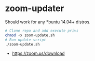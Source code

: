 # zoom-updater

Should work for any *buntu 14.04+ distros.

```bash
# Clone repo and add execute privs
chmod +x zoom-update.sh
# Run update script
./zoom-update.sh
```

- https://zoom.us/download